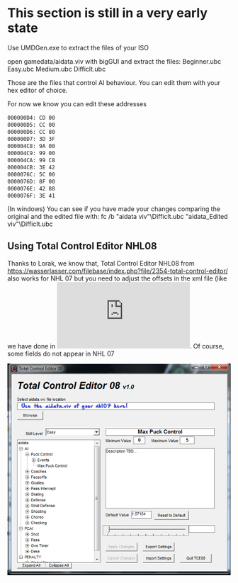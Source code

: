 # This section is still in a very early state

Use UMDGen.exe to extract the files of your ISO

open gamedata/aidata.viv with bigGUI and extract the files: Beginner.ubc Easy.ubc Medium.ubc Difficlt.ubc

Those are the files that control AI behaviour. You can edit them with your hex editor of choice.

For now we know you can edit these addresses
```
000000D4: CD 00
000000D5: CC 00
000000D6: CC 80
000000D7: 3D 3F
000004C8: 9A 00
000004C9: 99 00
000004CA: 99 C8
000004CB: 3E 42
0000076C: 5C 00
0000076D: 8F 00
0000076E: 42 88
0000076F: 3E 41
```

(In windows) You can see if you have made your changes comparing the original and the edited file with:
fc /b "aidata viv"\Difficlt.ubc "aidata_Edited viv"\Difficlt.ubc

## Using Total Control Editor NHL08

Thanks to Lorak, we know that, 
Total Control Editor NHL08
from https://wasserlasser.com/filebase/index.php?file/2354-total-control-editor/
also works for NHL 07 but you need to adjust the offsets in the xml file (like we have done in ![aidata.xml](https://github.com/Bunkai9448/NHL-07_public/blob/main/AI_behaviour/aidata.xml). Of course, some fields do not appear in NHL 07


![TCE08.png](https://github.com/Bunkai9448/NHL-07_public/blob/main/AI_behaviour/TCE08.png)
